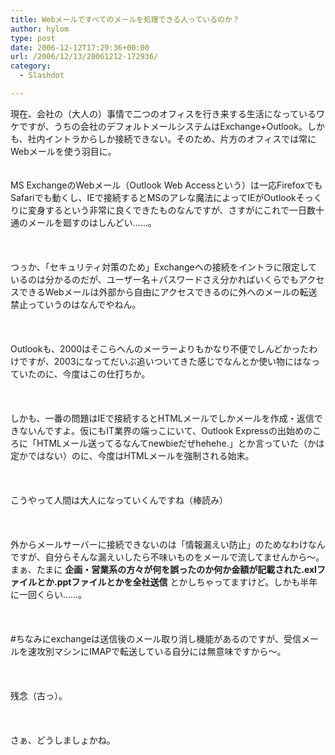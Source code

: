 ```yaml
---
title: Webメールですべてのメールを処理できる人っているのか？
author: hylom
type: post
date: 2006-12-12T17:29:36+00:00
url: /2006/12/13/20061212-172936/
category:
  - Slashdot

---
```

現在、会社の（大人の）事情で二つのオフィスを行き来する生活になっているワケですが、うちの会社のデフォルトメールシステムはExchange+Outlook。しかも、社内イントラからしか接続できない。そのため、片方のオフィスでは常にWebメールを使う羽目に。  
</br>   
MS ExchangeのWebメール（Outlook Web Accessという）は一応FirefoxでもSafariでも動くし、IEで接続するとMSのアレな魔法によってIEがOutlookそっくりに変身するという非常に良くできたものなんですが、さすがにこれで一日数十通のメールを廻すのはしんどい……。</br>  
</br>   
つぅか、「セキュリティ対策のため」Exchangeへの接続をイントラに限定しているのは分かるのだが、ユーザー名＋パスワードさえ分かればいくらでもアクセスできるWebメールは外部から自由にアクセスできるのに外へのメールの転送禁止っていうのはなんでやねん。</br>  
</br>   
Outlookも、2000はそこらへんのメーラーよりもかなり不便でしんどかったわけですが、2003になってだいぶ追いついてきた感じでなんとか使い物にはなっていたのに、今度はこの仕打ちか。</br>  
</br>   
しかも、一番の問題はIEで接続するとHTMLメールでしかメールを作成・返信できないんですよ。仮にもIT業界の端っこにいて、Outlook Expressの出始めのころに「HTMLメール送ってるなんてnewbieだぜhehehe.」とか言っていた（かは定かではない）のに、今度はHTMLメールを強制される始末。</br>  
</br>   
こうやって人間は大人になっていくんですね（棒読み）</br>  
</br>   
外からメールサーバーに接続できないのは「情報漏えい防止」のためなわけなんですが、自分らそんな漏えいしたら不味いものをメールで流してませんから〜。まぁ、たまに   **企画・営業系の方々が何を誤ったのか何か金額が記載された.exlファイルとか.pptファイルとかを全社送信** とかしちゃってますけど。しかも半年に一回くらい……。</br>  
</br>   
#ちなみにexchangeは送信後のメール取り消し機能があるのですが、受信メールを速攻別マシンにIMAPで転送している自分には無意味ですから〜。</br>  
</br>   
残念（古っ）。</br>  
</br>   
さぁ、どうしましょかね。</br>

